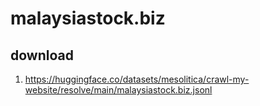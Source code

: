 # malaysiastock.biz

## download

1. https://huggingface.co/datasets/mesolitica/crawl-my-website/resolve/main/malaysiastock.biz.jsonl